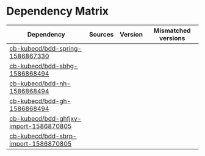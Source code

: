 # Dependency Matrix

Dependency | Sources | Version | Mismatched versions
---------- | ------- | ------- | -------------------
[cb-kubecd/bdd-spring-1586867330](https://github.com/cb-kubecd/bdd-spring-1586867330.git) |  | []() | 
[cb-kubecd/bdd-sbhg-1586868494](https://github.com/cb-kubecd/bdd-sbhg-1586868494.git) |  | []() | 
[cb-kubecd/bdd-nh-1586868494](https://github.com/cb-kubecd/bdd-nh-1586868494.git) |  | []() | 
[cb-kubecd/bdd-gh-1586868494](https://github.com/cb-kubecd/bdd-gh-1586868494.git) |  | []() | 
[cb-kubecd/bdd-ghfjxy-import-1586870805](https://github.com/cb-kubecd/bdd-ghfjxy-import-1586870805.git) |  | []() | 
[cb-kubecd/bdd-sbrp-import-1586870805](https://github.com/cb-kubecd/bdd-sbrp-import-1586870805.git) |  | []() | 
